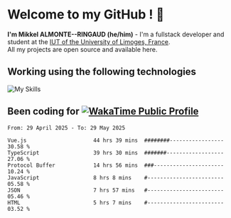 # Welcome to my GitHub ! 🌃

**I'm Mikkel ALMONTE--RINGAUD (he/him)** - I'm a fullstack developer and student at the [IUT of the University of Limoges, France](https://iut.unilim.fr). \
All my projects are open source and available here.

## Working using the following technologies

![My Skills](https://skillicons.dev/icons?i=solidjs,pnpm,nodejs,ts,js,vercel,netlify,html,css,rust,astro,git,vue,md,electron,figma,github,bash,bun,cloudflare,py,tailwind,nginx,npm,tauri,vite,zig,yarn,windicss,dart,flutter,kotlin&theme=dark)

## Been coding for [![WakaTime Public Profile](https://wakatime.com/badge/user/0839e595-e07a-435c-8d59-ed95f2a3d6dd.svg?style=flat-square)](https://wakatime.com/@0839e595-e07a-435c-8d59-ed95f2a3d6dd)

<!--START_SECTION:waka-->

```plain
From: 29 April 2025 - To: 29 May 2025

Vue.js                     44 hrs 39 mins  ########-----------------   30.58 %
TypeScript                 39 hrs 30 mins  #######------------------   27.06 %
Protocol Buffer            14 hrs 56 mins  ###----------------------   10.24 %
JavaScript                 8 hrs 8 mins    #------------------------   05.58 %
JSON                       7 hrs 57 mins   #------------------------   05.46 %
HTML                       5 hrs 7 mins    #------------------------   03.52 %
```

<!--END_SECTION:waka-->
